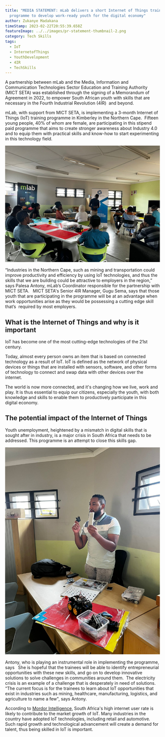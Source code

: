 ```yaml
---
title: "MEDIA STATEMENT: mLab delivers a short Internet of Things training
  programme to develop work-ready youth for the digital economy"
author: Zukanye Madakana
timeStamp: 2023-02-22T20:55:39.658Z
featureImage: ../../images/pr-statement-thumbnail-2.png
category: Tech Skills
tags:
  - IoT
  - InternetofThings
  - YouthDevelopment
  - 4IR
  - TechSkills
---
```

A partnership between mLab and the Media, Information and Communication Technologies Sector Education and Training Authority (MICT SETA) was established through the signing of a Memorandum of Agreement in 2022, to empower South African youth with skills that are necessary in the Fourth Industrial Revolution (4IR)  and beyond. 

mLab, with support from MICT SETA, is implementing a 3-month Internet of Things (IoT) training programme in Kimberley in the Northern Cape.  Fifteen young people, 40% of whom are female, are participating in this stipend paid programme that aims to create stronger awareness about Industry 4.0 and to equip them with practical skills and know-how to start experimenting in this technology field. 

![](../../images/whatsapp-image-2023-02-09-at-10.57.55.jpeg)

“Industries in the Northern Cape, such as mining and transportation could improve productivity and efficiency by using IoT technologies, and thus the skills that we are building could be attractive to employers in the region,” says Palesa Antony, mLab’s Coordinator responsible for the partnership with MICT SETA.   MICT SETA's Senior 4IR Manager, Gugu Sema, says that those youth that are participating in the programme will be at an advantage when work opportunities arise as they would be possessing a cutting edge skill that’s  required by most employers. 

## What is the Internet of Things and why is it important

IoT has become one of the most cutting-edge technologies of the 21st century. 

Today, almost every person owns an item that is based on connected technology as a result of IoT. IoT is defined as the network of physical devices or things that are installed with sensors, software, and other forms of technology to connect and swap data with other devices over the internet. 

The world is now more connected, and it's changing how we live, work and play. It is thus essential to equip our citizens, especially the youth, with both knowledge and skills to enable them to productively participate in this digital economy. 

## The potential impact of the Internet of Things 

Youth unemployment, heightened by a mismatch in digital skills that is sought after in industry, is a major crisis in South Africa that needs to be addressed. This programme is an attempt to close this skills gap. 

![](../../images/whatsapp-image-2023-02-09-at-10.57.54.jpeg)

Antony, who is playing an instrumental role in implementing the programme, says   She is hopeful that the trainees will be able to identify entrepreneurial opportunities with these new skills, and go on to develop innovative solutions to solve challenges in communities around them.  The electricity crisis is an example of a challenge that is desperately in need of solutions.  “The current focus is for the trainees to learn about IoT opportunities that exist in industries such as mining, healthcare, manufacturing, logistics, and agriculture to name a few", says Antony.

According to [Mordor Intelligence](https://www.mordorintelligence.com/industry-reports/south-africa-iot-market), South Africa's high internet user rate is likely to contribute to the market growth of IoT. Many industries in the country have adopted IoT technologies, including retail and automotive. Such rapid growth and technological advancement will create a demand for talent, thus being skilled in IoT is important.